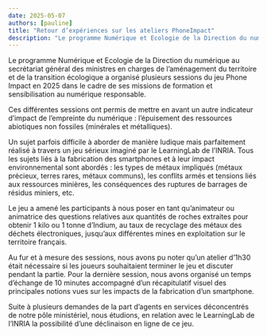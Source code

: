 ```yaml
---
date: 2025-05-07
authors: [pauline]
title: "Retour d’expériences sur les ateliers PhoneImpact"
description: "Le programme Numérique et Ecologie de la Direction du numérique au secrétariat général des ministres en charges de l’aménagement du territoire et de la transition écologique a organisé plusieurs sessions du jeu Phone Impact en 2025 dans le cadre de ses missions de formation et sensibilisation au numérique responsable."
---
```

Le programme Numérique et Ecologie de la Direction du numérique au secrétariat général des ministres en charges de l’aménagement du territoire et de la transition écologique a organisé plusieurs sessions du jeu Phone Impact en 2025 dans le cadre de ses missions de formation et sensibilisation au numérique responsable.
<!-- more -->

Ces différentes sessions ont permis de mettre en avant un autre indicateur d’impact de l’empreinte du numérique : l’épuisement des ressources abiotiques non fossiles (minérales et métalliques).

Un sujet parfois difficile à aborder de manière ludique mais parfaitement réalisé à travers un jeu sérieux imaginé par le LearningLab de l’INRIA. Tous les sujets liés à la fabrication des smartphones et à leur impact environnemental sont abordés : les types de métaux impliqués (métaux précieux, terres rares, métaux communs), les conflits armés et tensions liés aux ressources minières, les conséquences des ruptures de barrages de résidus miniers, etc.

Le jeu a amené les participants à nous poser en tant qu’animateur ou animatrice des questions relatives aux quantités de roches extraites pour obtenir 1 kilo ou 1 tonne d’Indium, au taux de recyclage des métaux des déchets électroniques, jusqu’aux différentes mines en exploitation sur le territoire français.

Au fur et à mesure des sessions, nous avons pu noter qu’un atelier d’1h30 était nécessaire si les joueurs souhaitaient terminer le jeu et discuter pendant la partie. Pour la dernière session, nous avons organisé un temps d’échange de 10 minutes accompagné d’un récapitulatif visuel des principales notions vues sur les impacts de la fabrication d’un smartphone.

Suite à plusieurs demandes de la part d’agents en services déconcentrés de notre pôle ministériel, nous étudions, en relation avec le LearningLab de l’INRIA la possibilité d’une déclinaison en ligne de ce jeu.
